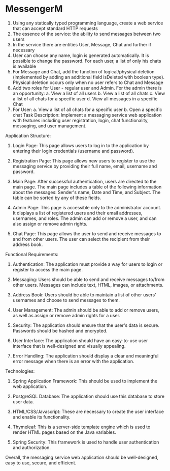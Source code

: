 # MessengerM
1. Using any statically typed programming language, create a web service that can accept standard HTTP requests
2. The essence of the service: the ability to send messages between two users
3. In the service there are entities User, Message, Chat and further if necessary
4. User can choose any name, login is generated automatically. It is possible to change the password. For each user, a list of only his chats is available
5. For Message and Chat, add the function of logical/physical deletion (implemented by adding an additional field isDeleted with boolean type). Physical deletion occurs only when no user refers to Chat and Message
6. Add two roles for User - regular user and Admin. For the admin there is an opportunity:
a. View a list of all users
b. View a list of all chats
c. View a list of all chats for a specific user
d. View all messages in a specific Chat
7. For User:
a. View a list of all chats for a specific user
b. Open a specific chat
Task Description: Implement a messaging service web application with features including user registration, login, chat functionality, messaging, and user management.

Application Structure:
1. Login Page: This page allows users to log in to the application by entering their login credentials (username and password).

2. Registration Page: This page allows new users to register to use the messaging service by providing their full name, email, username and password.

3. Main Page: After successful authentication, users are directed to the main page. The main page includes a table of the following information about the messages: Sender's name, Date and Time, and Subject. The table can be sorted by any of these fields.

4. Admin Page: This page is accessible only to the administrator account. It displays a list of registered users and their email addresses, usernames, and roles. The admin can add or remove a user, and can also assign or remove admin rights.

5. Chat Page: This page allows the user to send and receive messages to and from other users. The user can select the recipient from their address book.

Functional Requirements:
1. Authentication: The application must provide a way for users to login or register to access the main page.

2. Messaging: Users should be able to send and receive messages to/from other users. Messages can include text, HTML, images, or attachments.

3. Address Book: Users should be able to maintain a list of other users' usernames and choose to send messages to them.

4. User Management: The admin should be able to add or remove users, as well as assign or remove admin rights for a user.

5. Security: The application should ensure that the user's data is secure. Passwords should be hashed and encrypted.

6. User Interface: The application should have an easy-to-use user interface that is well-designed and visually appealing.

7. Error Handling: The application should display a clear and meaningful error message when there is an error with the application.

Technologies:
1. Spring Application Framework: This should be used to implement the web application.

2. PostgreSQL Database: The application should use this database to store user data.

3. HTML/CSS/Javascript: These are necessary to create the user interface and enable its functionality.

4. Thymeleaf: This is a server-side template engine which is used to render HTML pages based on the Java variables.

5. Spring Security: This framework is used to handle user authentication and authorization.

Overall, the messaging service web application should be well-designed, easy to use, secure, and efficient.

